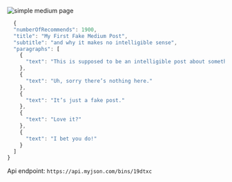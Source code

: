 ![simple medium page](https://i.imgur.com/vYaOyfP.gif)

```js
  {
  "numberOfRecommends": 1900,
  "title": "My First Fake Medium Post",
  "subtitle": "and why it makes no intelligible sense",
  "paragraphs": [
    {
      "text": "This is supposed to be an intelligible post about something intelligible."
    },
    {
      "text": "Uh, sorry there’s nothing here."
    },
    {
      "text": "It’s just a fake post."
    },
    {
      "text": "Love it?"
    },
    {
      "text": "I bet you do!"
    }
  ]
}
```

Api endpoint: `https://api.myjson.com/bins/19dtxc`
